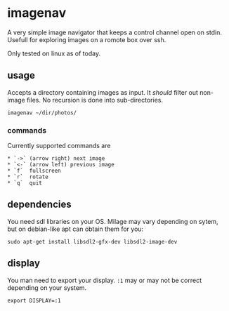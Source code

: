 # imagenav
A very simple image navigator that keeps a control channel open on
stdin. Usefull for exploring images on a romote box over ssh.

Only tested on linux as of today.

## usage

Accepts a directory containing images as input. It *should* filter out
non-image files. No recursion is done into sub-directories.

	imagenav ~/dir/photos/

### commands

Currently supported commands are

	* `->` (arrow right) next image
    * `<-` (arrow left) previous image
	* `f`  fullscreen
	* `r`  rotate
    * `q`  quit

## dependencies

You need sdl libraries on your OS. Milage may vary depending on sytem, but on debian-like apt can obtain them for you: 

	sudo apt-get install libsdl2-gfx-dev libsdl2-image-dev

## display

You man need to export your display. `:1` may or may not be correct
depending on your system.

	export DISPLAY=:1

